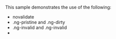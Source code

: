 This sample demonstrates the use of the following: 

* novalidate
* .ng-pristine and .ng-dirty
* .ng-invalid and .ng-invalid
* 